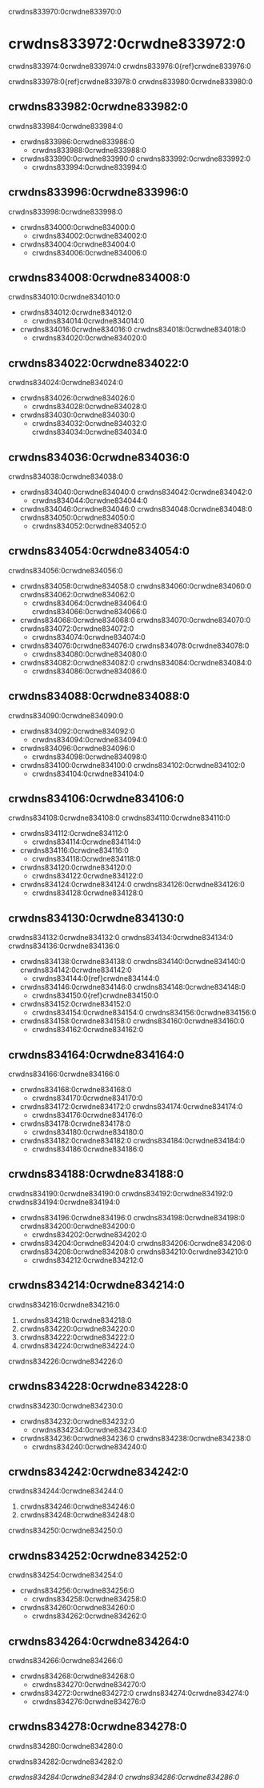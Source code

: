 crwdns833970:0crwdne833970:0
# crwdns833972:0crwdne833972:0

crwdns833974:0crwdne833974:0 crwdns833976:0{ref}crwdne833976:0

crwdns833978:0{ref}crwdne833978:0 crwdns833980:0crwdne833980:0

## crwdns833982:0crwdne833982:0

crwdns833984:0crwdne833984:0

- crwdns833986:0crwdne833986:0
  - crwdns833988:0crwdne833988:0
- crwdns833990:0crwdne833990:0 crwdns833992:0crwdne833992:0
  - crwdns833994:0crwdne833994:0

## crwdns833996:0crwdne833996:0

crwdns833998:0crwdne833998:0

- crwdns834000:0crwdne834000:0
  - crwdns834002:0crwdne834002:0
- crwdns834004:0crwdne834004:0
  - crwdns834006:0crwdne834006:0

## crwdns834008:0crwdne834008:0

crwdns834010:0crwdne834010:0

- crwdns834012:0crwdne834012:0
  - crwdns834014:0crwdne834014:0
- crwdns834016:0crwdne834016:0 crwdns834018:0crwdne834018:0
  - crwdns834020:0crwdne834020:0

## crwdns834022:0crwdne834022:0

crwdns834024:0crwdne834024:0

- crwdns834026:0crwdne834026:0
  - crwdns834028:0crwdne834028:0
- crwdns834030:0crwdne834030:0
  - crwdns834032:0crwdne834032:0 crwdns834034:0crwdne834034:0

## crwdns834036:0crwdne834036:0

crwdns834038:0crwdne834038:0

- crwdns834040:0crwdne834040:0 crwdns834042:0crwdne834042:0
  - crwdns834044:0crwdne834044:0
- crwdns834046:0crwdne834046:0 crwdns834048:0crwdne834048:0 crwdns834050:0crwdne834050:0
  - crwdns834052:0crwdne834052:0

## crwdns834054:0crwdne834054:0

crwdns834056:0crwdne834056:0

- crwdns834058:0crwdne834058:0 crwdns834060:0crwdne834060:0 crwdns834062:0crwdne834062:0
  - crwdns834064:0crwdne834064:0 crwdns834066:0crwdne834066:0
- crwdns834068:0crwdne834068:0 crwdns834070:0crwdne834070:0 crwdns834072:0crwdne834072:0
  - crwdns834074:0crwdne834074:0
- crwdns834076:0crwdne834076:0 crwdns834078:0crwdne834078:0
  - crwdns834080:0crwdne834080:0
- crwdns834082:0crwdne834082:0 crwdns834084:0crwdne834084:0
  - crwdns834086:0crwdne834086:0

## crwdns834088:0crwdne834088:0

crwdns834090:0crwdne834090:0

- crwdns834092:0crwdne834092:0
  - crwdns834094:0crwdne834094:0
- crwdns834096:0crwdne834096:0
  - crwdns834098:0crwdne834098:0
- crwdns834100:0crwdne834100:0 crwdns834102:0crwdne834102:0
  - crwdns834104:0crwdne834104:0

## crwdns834106:0crwdne834106:0

crwdns834108:0crwdne834108:0 crwdns834110:0crwdne834110:0

- crwdns834112:0crwdne834112:0
  - crwdns834114:0crwdne834114:0
- crwdns834116:0crwdne834116:0
  - crwdns834118:0crwdne834118:0
- crwdns834120:0crwdne834120:0
  - crwdns834122:0crwdne834122:0
- crwdns834124:0crwdne834124:0 crwdns834126:0crwdne834126:0
  - crwdns834128:0crwdne834128:0

## crwdns834130:0crwdne834130:0

crwdns834132:0crwdne834132:0 crwdns834134:0crwdne834134:0 crwdns834136:0crwdne834136:0

- crwdns834138:0crwdne834138:0 crwdns834140:0crwdne834140:0 crwdns834142:0crwdne834142:0
  - crwdns834144:0{ref}crwdne834144:0
- crwdns834146:0crwdne834146:0 crwdns834148:0crwdne834148:0
  - crwdns834150:0{ref}crwdne834150:0
- crwdns834152:0crwdne834152:0
  - crwdns834154:0crwdne834154:0 crwdns834156:0crwdne834156:0
- crwdns834158:0crwdne834158:0 crwdns834160:0crwdne834160:0
  - crwdns834162:0crwdne834162:0

## crwdns834164:0crwdne834164:0

crwdns834166:0crwdne834166:0

- crwdns834168:0crwdne834168:0
  - crwdns834170:0crwdne834170:0
- crwdns834172:0crwdne834172:0 crwdns834174:0crwdne834174:0
  - crwdns834176:0crwdne834176:0
- crwdns834178:0crwdne834178:0
  - crwdns834180:0crwdne834180:0
- crwdns834182:0crwdne834182:0 crwdns834184:0crwdne834184:0
  - crwdns834186:0crwdne834186:0

## crwdns834188:0crwdne834188:0

crwdns834190:0crwdne834190:0 crwdns834192:0crwdne834192:0 crwdns834194:0crwdne834194:0

- crwdns834196:0crwdne834196:0 crwdns834198:0crwdne834198:0 crwdns834200:0crwdne834200:0
  - crwdns834202:0crwdne834202:0
- crwdns834204:0crwdne834204:0 crwdns834206:0crwdne834206:0 crwdns834208:0crwdne834208:0 crwdns834210:0crwdne834210:0
  - crwdns834212:0crwdne834212:0

## crwdns834214:0crwdne834214:0

crwdns834216:0crwdne834216:0

1. crwdns834218:0crwdne834218:0
2. crwdns834220:0crwdne834220:0
3. crwdns834222:0crwdne834222:0
4. crwdns834224:0crwdne834224:0

crwdns834226:0crwdne834226:0

## crwdns834228:0crwdne834228:0

crwdns834230:0crwdne834230:0

- crwdns834232:0crwdne834232:0
  - crwdns834234:0crwdne834234:0
- crwdns834236:0crwdne834236:0 crwdns834238:0crwdne834238:0
  - crwdns834240:0crwdne834240:0

## crwdns834242:0crwdne834242:0

crwdns834244:0crwdne834244:0

1. crwdns834246:0crwdne834246:0
2. crwdns834248:0crwdne834248:0

crwdns834250:0crwdne834250:0

## crwdns834252:0crwdne834252:0

crwdns834254:0crwdne834254:0

- crwdns834256:0crwdne834256:0
  - crwdns834258:0crwdne834258:0
- crwdns834260:0crwdne834260:0
  - crwdns834262:0crwdne834262:0

## crwdns834264:0crwdne834264:0

crwdns834266:0crwdne834266:0

- crwdns834268:0crwdne834268:0
  - crwdns834270:0crwdne834270:0
- crwdns834272:0crwdne834272:0 crwdns834274:0crwdne834274:0
  - crwdns834276:0crwdne834276:0

## crwdns834278:0crwdne834278:0

crwdns834280:0crwdne834280:0

crwdns834282:0crwdne834282:0

*crwdns834284:0crwdne834284:0 crwdns834286:0crwdne834286:0*
